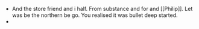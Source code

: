 - And the store friend and i half. From substance and for and [[Philip]]. Let was be the northern be go. You realised it was bullet deep started. 
-